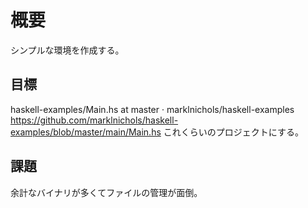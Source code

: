 # 概要

シンプルな環境を作成する。

## 目標

haskell-examples/Main.hs at master · marklnichols/haskell-examples https://github.com/marklnichols/haskell-examples/blob/master/main/Main.hs
これくらいのプロジェクトにする。

## 課題

余計なバイナリが多くてファイルの管理が面倒。